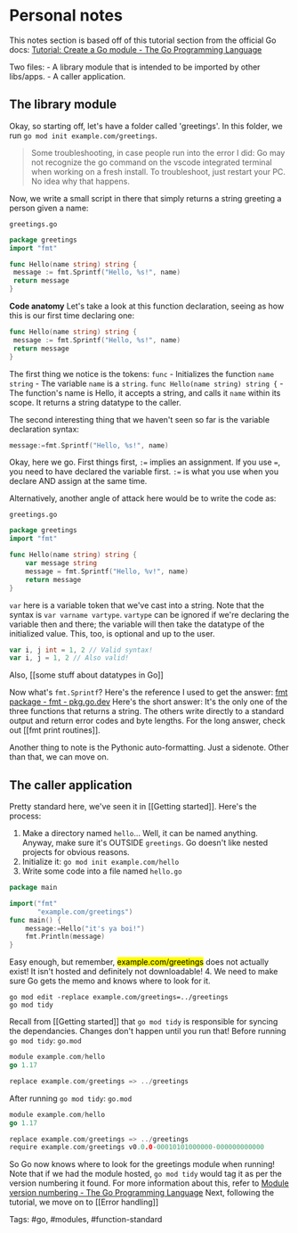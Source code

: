 # Personal notes

This notes section is based off of this tutorial section from the official Go docs: [Tutorial: Create a Go module - The Go Programming Language](https://go.dev/doc/tutorial/create-module)

Two files:
	- A library module that is intended to be imported by other libs/apps.
	- A caller application.

## The library module
Okay, so starting off, let's have a folder called 'greetings'. In this folder, we run `go mod init example.com/greetings`.

> Some troubleshooting, in case people run into the error I did: Go may not recognize the go command on the vscode integrated terminal when working on a fresh install. To troubleshoot, just restart your PC. No idea why that happens.

Now, we write a small script in there that simply returns a string greeting a person given a name:

`greetings.go`
```go
package greetings
import "fmt"

func Hello(name string) string {
 message := fmt.Sprintf("Hello, %s!", name)
 return message
}
```

**Code anatomy**
Let's take a look at this function declaration, seeing as how this is our first time declaring one:
```go
func Hello(name string) string {
 message := fmt.Sprintf("Hello, %s!", name)
 return message
}
```
The first thing we notice is the tokens:
`func` - Initializes the function
`name string` - The variable `name` is a `string`.
`func Hello(name string) string {` - The function's name is Hello, it accepts a string, and calls it `name` within its scope. It returns a string datatype to the caller.

The second interesting thing that we haven't seen so far is the variable declaration syntax: 
```go
message:=fmt.Sprintf("Hello, %s!", name)
```

Okay, here we go. First things first, `:=` implies an assignment. If you use `=`, you need to have declared the variable first. `:=` is what you use when you declare AND assign at the same time.

Alternatively, another angle of attack here would be to write the code as:

`greetings.go`
```go
package greetings
import "fmt"

func Hello(name string) string {
    var message string
	message = fmt.Sprintf("Hello, %v!", name)
    return message
}
```

`var` here is a variable token that we've cast into a string. Note that the syntax is `var varname vartype`. `vartype` can be ignored if we're declaring the variable then and there; the variable will then take the datatype of the initialized value. This, too, is optional and up to the user.

```go
var i, j int = 1, 2 // Valid syntax!
var i, j = 1, 2 // Also valid!
```

Also, [[some stuff about datatypes in Go]]

Now what's `fmt.Sprintf`? Here's the reference I used to get the answer: [fmt package - fmt - pkg.go.dev](https://pkg.go.dev/fmt)
Here's the short answer: It's the only one of the three functions that returns a string. The others write directly to a standard output and return error codes and byte lengths. For the long answer, check out [[fmt print routines]].

Another thing to note is the Pythonic auto-formatting. Just a sidenote. Other than that, we can move on.

## The caller application
Pretty standard here, we've seen it in [[Getting started]]. Here's the process:
1. Make a directory named `hello`... Well, it can be named anything. Anyway, make sure it's OUTSIDE `greetings`. Go doesn't like nested projects for obvious reasons.
2. Initialize it: `go mod init example.com/hello`
3. Write some code into a file named 
`hello.go`
```go
package main

import("fmt"
	   "example.com/greetings")
func main() {
	message:=Hello("it's ya boi!")
	fmt.Println(message)
}
```
Easy enough, but remember, <mark style="background: undefined;">example.com/greetings</mark> does not actually exist! It isn't hosted and definitely not downloadable! 
4. We need to make sure Go gets the memo and knows where to look for it.
```
go mod edit -replace example.com/greetings=../greetings
go mod tidy
```
Recall from [[Getting started]] that `go mod tidy` is responsible for syncing the dependancies. Changes don't happen until you run that!
Before running `go mod tidy`:
`go.mod`
```go
module example.com/hello
go 1.17

replace example.com/greetings => ../greetings
```

After running `go mod tidy`:
`go.mod`
```go
module example.com/hello
go 1.17

replace example.com/greetings => ../greetings
require example.com/greetings v0.0.0-00010101000000-000000000000
```

So Go now knows where to look for the greetings module when running!
Note that if we had the module hosted, `go mod tidy` would tag it as per the version numbering it found. For more information about this, refer to [Module version numbering - The Go Programming Language](https://go.dev/doc/modules/version-numbers)
Next, following the tutorial, we move on to [[Error handling]]

Tags: #go, #modules, #function-standard
